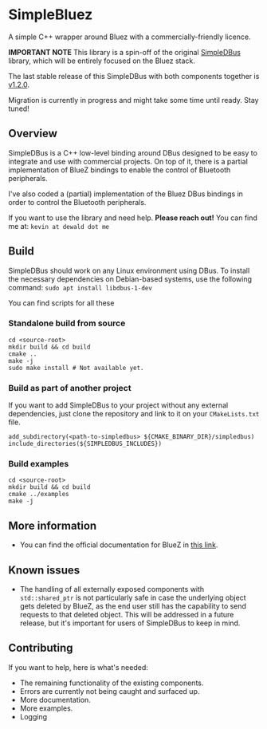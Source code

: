 # SimpleBluez
A simple C++ wrapper around Bluez with a commercially-friendly licence.

**IMPORTANT NOTE**
This library is a spin-off of the original [SimpleDBus](https://github.com/OpenBluetoothToolbox/SimpleDBus) library, which will be entirely focused on 
the Bluez stack.

The last stable release of this SimpleDBus with both components together is [v1.2.0](https://github.com/OpenBluetoothToolbox/SimpleDBus/releases/tag/v1.2.0).

Migration is currently in progress and might take some time until ready. Stay tuned!

## Overview
SimpleDBus is a C++ low-level binding around DBus designed to be easy to integrate and use with commercial projects. On top of it, there is a partial implementation of BlueZ bindings to enable the control of Bluetooth peripherals.

I've also coded a (partial) implementation of the Bluez DBus bindings in order to control the Bluetooth peripherals.

If you want to use the library and need help. **Please reach out!**
You can find me at: `kevin at dewald dot me`

## Build
SimpleDBus should work on any Linux environment using DBus. To install the necessary dependencies on Debian-based systems, use the following command: `sudo apt install libdbus-1-dev`

You can find scripts for all these

### Standalone build from source

```
cd <source-root>
mkdir build && cd build
cmake ..
make -j
sudo make install # Not available yet.
```

### Build as part of another project
If you want to add SimpleDBus to your project without any external dependencies, just clone the repository and link to it on your `CMakeLists.txt` file.

```
add_subdirectory(<path-to-simpledbus> ${CMAKE_BINARY_DIR}/simpledbus)
include_directories(${SIMPLEDBUS_INCLUDES})
```

### Build examples
```
cd <source-root>
mkdir build && cd build
cmake ../examples
make -j
```

## More information
- You can find the official documentation for BlueZ in [this link](https://git.kernel.org/pub/scm/bluetooth/bluez.git/plain/doc/gatt-api.txt).

## Known issues
- The handling of all externally exposed components with `std::shared_ptr` is not particularly safe in case the underlying object gets deleted by BlueZ, as the end user still has the capability to send requests to that deleted object. This will be addressed in a future release, but it's important for users of SimpleDBus to keep in mind.

## Contributing
If you want to help, here is what's needed:
- The remaining functionality of the existing components.
- Errors are currently not being caught and surfaced up.
- More documentation.
- More examples.
- Logging
